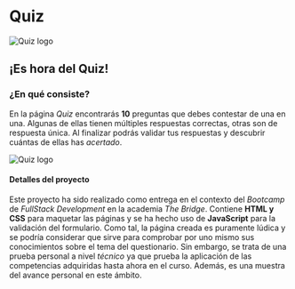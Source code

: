 # Quiz

![Quiz logo](https://github.com/JUHING-99/Quiz/blob/main/assets/readme1.gif)
## ¡Es hora del Quiz! 
### ¿En qué consiste?
En la página _Quiz_ encontrarás **10** preguntas que debes contestar de una en una. Algunas de ellas tienen múltiples respuestas correctas, otras son de respuesta única. Al finalizar podrás validar tus respuestas y descubrir cuántas de ellas has _acertado_.

![Quiz logo](https://github.com/JUHING-99/Quiz/blob/main/assets/readme3.gif)

#### Detalles del proyecto
Este proyecto ha sido realizado como entrega en el contexto del _Bootcamp_ de _FullStack Development_ en la academia _The Bridge_. Contiene **HTML y CSS** para maquetar las páginas y se ha hecho uso de **JavaScript** para la validación del formulario. Como tal, la página creada es puramente lúdica y se podría considerar que sirve para comprobar por uno mismo sus conocimientos sobre el tema del questionario. Sin embargo, se trata de una prueba personal a nivel _técnico_ ya que prueba la aplicación de las competencias adquiridas hasta ahora en el curso. Además, es una muestra del avance personal en este ámbito.



